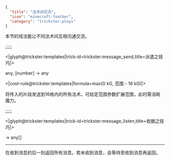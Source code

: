 ```json
{
  "title": "法术间交流",
  "icon": "minecraft:feather",
  "category": "trickster:ploys"
}
```

本节的戏法能让不同法术间互相沟通交流。

;;;;;

<|glyph@trickster:templates|trick-id=trickster:message_send,title=派遣之技巧|>

any, [number] -> any

<|cost-rule@trickster:templates|formula=max(0 kG\, 范围 - 16 kG)|>

将传入的片段发送到16格内的所有法术。可给定范围参数扩展范围，此时需消耗魔力。

;;;;;

<|glyph@trickster:templates|trick-id=trickster:message_listen,title=收据之技巧|>

-> any[]

---

在收到消息的后一刻返回所有消息。若未收到消息，会等待至收到消息再返回。

